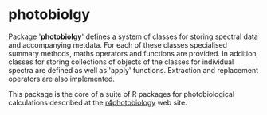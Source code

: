 # photobiolgy #

Package '**photobiolgy**' defines a system of classes for storing spectral data and accompanying metdata. For each of these classes specialised summary methods, maths operators and functions are provided. In addition, classes for storing collections of objects of the classes for individual spectra are defined as well as 'apply' functions. Extraction and replacement operators are also implemented.

This package is the core of a suite of R packages for photobiological calculations described at the [r4photobiology](http://www.r4photobiology.info) web site.
